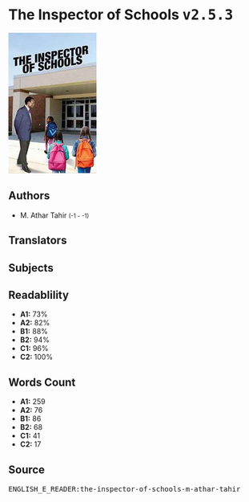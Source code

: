 # The Inspector of Schools <kbd>v2.5.3</kbd>

![](./cover.medium.jpg "")

## Authors


 - M. Athar Tahir <small>(-1 - -1)</small>

## Translators



## Subjects



## Readablility


 - **A1:** 73%
 - **A2:** 82%
 - **B1:** 88%
 - **B2:** 94%
 - **C1:** 96%
 - **C2:** 100%

## Words Count


 - **A1:** 259
 - **A2:** 76
 - **B1:** 86
 - **B2:** 68
 - **C1:** 41
 - **C2:** 17

## Source


<kbd>ENGLISH_E_READER:the-inspector-of-schools-m-athar-tahir</kbd>

